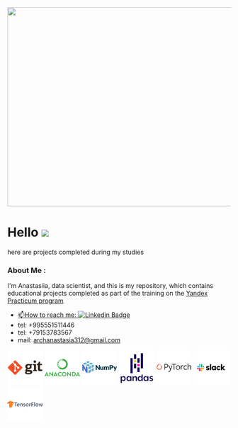 
<div>
  <img src="https://media.giphy.com/media/l378c04F2fjeZ7vH2/giphy.gif" width="700" height="450"/>
</div>


<h1>
  Hello
  <img src="https://media.giphy.com/media/hvRJCLFzcasrR4ia7z/giphy.gif" width="30px"/>
</h1>
here are projects completed during my studies

### About Me :
I'm Anastasiia, data scientist, and this is my repository, which contains educational projects completed as part of the training on the <a href=https://practicum.yandex.ru/> Yandex Practicum program
- :mailbox:How to reach me: [![Linkedin Badge](https://img.shields.io/badge/-linkedin-blue?style=flat&logo=Linkedin&logoColor=white)](https://www.linkedin.com/in/anastasiia-ivanova-b8893a25b)
- tel: +995551511446
- tel: +79153783567
- mail: archanastasia312@gmail.com
<div>
  <img src="https://github.com/devicons/devicon/blob/master/icons/git/git-original-wordmark.svg" title="Git" **alt="Git" width="80" height="80"/>
  <img src="https://github.com/devicons/devicon/blob/master/icons/anaconda/anaconda-original-wordmark.svg" title="Anaconda" **alt="Git" width="80" height="80"/>
  <img src="https://github.com/devicons/devicon/blob/master/icons/numpy/numpy-original-wordmark.svg" title="Numpy" **alt="Git" width="80" height="80"/>
  <img src="https://github.com/devicons/devicon/blob/master/icons/pandas/pandas-original-wordmark.svg" title="Pandas" **alt="Git" width="80" height="80"/>
  <img src="https://github.com/devicons/devicon/blob/master/icons/pytorch/pytorch-original-wordmark.svg" title="Pytorch" **alt="Git" width="80" height="80"/>
  <img src="https://github.com/devicons/devicon/blob/master/icons/slack/slack-original-wordmark.svg" title="Slack" **alt="Git" width="80" height="80"/>
  <img src="https://github.com/devicons/devicon/blob/master/icons/tensorflow/tensorflow-original-wordmark.svg" title="Tensorflow" **alt="Git" width="80" height="80"/>
</div>

